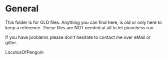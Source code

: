 General
=======
This folder is for OLD files. Anything you can find here, is old or only here to keep a reference. These files are NOT
needed at all to let picochess run.


If you have problems please don't hesitate to contact me over eMail or gitter.

LocutusOfPenguin

